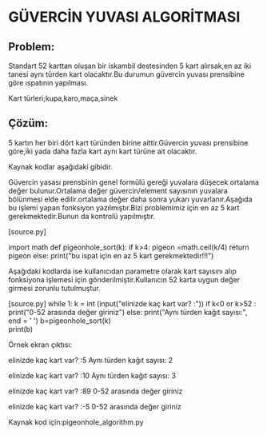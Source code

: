 # GÜVERCİN YUVASI ALGORİTMASI 

## Problem:

Standart 52 karttan oluşan bir iskambil destesinden 5 kart alırsak,en az iki tanesi aynı türden kart olacaktır.Bu durumun güvercin yuvası prensibine göre ıspatının yapılması.

Kart türleri;kupa,karo,maça,sinek

## Çözüm:

5 kartın her biri dört kart türünden birine aittir.Güvercin yuvası prensibine göre,iki yada daha fazla kart aynı kart türüne ait olacaktır.

Kaynak kodlar aşağıdaki gibidir.

Güvercin yasası prensbinin genel formülü gereği yuvalara düşecek ortalama değer bulunur.Ortalama değer güvercin/element sayısının yuvalara  bölünmesi elde edilir.ortalama değer daha sonra yukarı yuvarlanır.Aşağıda bu işlemi yapan fonksiyon yazılmıştır.Bizi problemimiz için en az 5 kart gerekmektedir.Bunun da kontrolü yapılmıştır.

[source.py]

import math
def pigeonhole_sort(k): 
     if k>4:
        pigeon =math.ceil(k/4)
        return pigeon
    else:
       print("bu ispat için en az 5 kart gerekmektedir!!!") 
       
Aşağıdaki kodlarda ise kullanıcıdan parametre olarak kart sayısını alıp fonksiyona işlemesi için gönderilmiştir.Kullanıcın 52 karta uygun değer girmesi zorunlu tutulmuştur.

[source.py]
while 1:
    k = int (input("elinizde kaç kart var? :"))
    if k<0 or k>52 :
        print("0-52 arasında değer giriniz")
    else:
        print("Aynı türden kağıt sayısı:", end = ' ') 
        b=pigeonhole_sort(k)     
        print(b)
        
Örnek ekran çıktısı:

 elinizde kaç kart var? :5
 Aynı türden kağıt sayısı: 2

 elinizde kaç kart var? :10
 Aynı türden kağıt sayısı: 3
 
 elinizde kaç kart var? :89
 0-52 arasında değer giriniz

 elinizde kaç kart var? :-5
 0-52 arasında değer giriniz

Kaynak kod için:pigeonhole_algorithm.py
